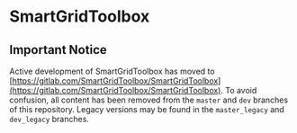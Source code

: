 # SmartGridToolbox

## Important Notice
Active development of SmartGridToolbox has moved to [https://gitlab.com/SmartGridToolbox/SmartGridToolbox](https://gitlab.com/SmartGridToolbox/SmartGridToolbox). To avoid confusion, all content has been removed from the `master` and `dev` branches of this repository. Legacy versions may be found in the `master_legacy` and `dev_legacy` branches.
